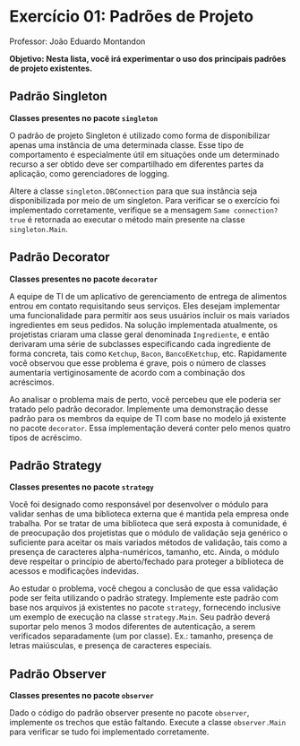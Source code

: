 # Exercício 01: Padrões de Projeto

Professor: João Eduardo Montandon

**Objetivo: Nesta lista, você irá experimentar o uso dos principais padrões de projeto existentes.**

## Padrão Singleton

**Classes presentes no pacote `singleton`**

O padrão de projeto Singleton é utilizado como forma de disponibilizar apenas uma instância de uma determinada classe.
Esse tipo de comportamento é especialmente útil em situações onde um determinado recurso a ser obtido deve ser compartilhado em diferentes partes da aplicação, como gerenciadores de logging.

Altere a classe `singleton.DBConnection` para que sua instância seja disponibilizada por meio de um singleton. 
Para verificar se o exercício foi implementado corretamente, verifique se a mensagem `Same connection? true` é retornada ao executar o método main presente na classe `singleton.Main`.

## Padrão Decorator

**Classes presentes no pacote `decorator`**

A equipe de TI de um aplicativo de gerenciamento de entrega de alimentos entrou em contato requisitando seus serviços.
Eles desejam implementar uma funcionalidade para permitir aos seus usuários incluir os mais variados ingredientes em seus pedidos.
Na solução implementada atualmente, os projetistas criaram uma classe geral denominada `Ingrediente`, e então derivaram uma série de subclasses especificando cada ingrediente de forma concreta, tais como `Ketchup`, `Bacon`, `BancoEKetchup`, etc.
Rapidamente você observou que esse problema é grave, pois o número de classes aumentaria vertiginosamente de acordo com a combinação dos acréscimos.

Ao analisar o problema mais de perto, você percebeu que ele poderia ser tratado pelo padrão decorador.
Implemente uma demonstração desse padrão para os membros da equipe de TI com base no modelo já existente no pacote `decorator`.
Essa implementação deverá conter pelo menos quatro tipos de acréscimo.

## Padrão Strategy

**Classes presentes no pacote `strategy`**

Você foi designado como responsável por desenvolver o módulo para validar senhas de uma biblioteca externa que é mantida pela empresa onde trabalha.
Por se tratar de uma biblioteca que será exposta à comunidade, é de preocupação dos projetistas que o módulo de validação seja genérico o suficiente para aceitar os mais variados métodos de validação, tais como a presença de caracteres alpha-numéricos, tamanho, etc.
Ainda, o módulo deve respeitar o princípio de aberto/fechado para proteger a biblioteca de acessos e modificações indevidas.

Ao estudar o problema, você chegou a conclusão de que essa validação pode ser feita utilizando o padrão strategy.
Implemente este padrão com base nos arquivos já existentes no pacote `strategy`, fornecendo inclusive um exemplo de execução na classe `strategy.Main`.
Seu padrão deverá suportar pelo menos 3 modos diferentes de autenticação, a serem verificados separadamente (um por classe).
Ex.: tamanho, presença de letras maiúsculas, e presença de caracteres especiais.

## Padrão Observer

**Classes presentes no pacote `observer`**

Dado o código do padrão observer presente no pacote `observer`, implemente os trechos que estão faltando.
Execute a classe `observer.Main` para verificar se tudo foi implementado corretamente.